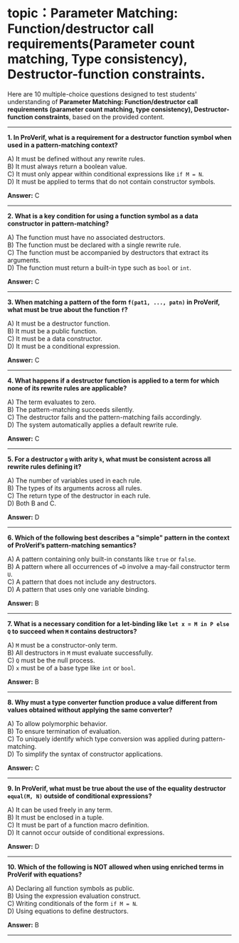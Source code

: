 # topic：Parameter Matching: Function/destructor call requirements(Parameter count matching, Type consistency), Destructor-function constraints.

Here are 10 multiple-choice questions designed to test students' understanding of **Parameter Matching: Function/destructor call requirements (parameter count matching, type consistency), Destructor-function constraints**, based on the provided content.

---

**1. In ProVerif, what is a requirement for a destructor function symbol when used in a pattern-matching context?**

A) It must be defined without any rewrite rules.  
B) It must always return a boolean value.  
C) It must only appear within conditional expressions like `if M = N`.  
D) It must be applied to terms that do not contain constructor symbols.  

**Answer:** C

---

**2. What is a key condition for using a function symbol as a data constructor in pattern-matching?**

A) The function must have no associated destructors.  
B) The function must be declared with a single rewrite rule.  
C) The function must be accompanied by destructors that extract its arguments.  
D) The function must return a built-in type such as `bool` or `int`.  

**Answer:** C

---

**3. When matching a pattern of the form `f(pat1, ..., patn)` in ProVerif, what must be true about the function `f`?**

A) It must be a destructor function.  
B) It must be a public function.  
C) It must be a data constructor.  
D) It must be a conditional expression.  

**Answer:** C

---

**4. What happens if a destructor function is applied to a term for which none of its rewrite rules are applicable?**

A) The term evaluates to zero.  
B) The pattern-matching succeeds silently.  
C) The destructor fails and the pattern-matching fails accordingly.  
D) The system automatically applies a default rewrite rule.  

**Answer:** C

---

**5. For a destructor `g` with arity `k`, what must be consistent across all rewrite rules defining it?**

A) The number of variables used in each rule.  
B) The types of its arguments across all rules.  
C) The return type of the destructor in each rule.  
D) Both B and C.  

**Answer:** D

---

**6. Which of the following best describes a "simple" pattern in the context of ProVerif’s pattern-matching semantics?**

A) A pattern containing only built-in constants like `true` or `false`.  
B) A pattern where all occurrences of `=D` involve a may-fail constructor term `U`.  
C) A pattern that does not include any destructors.  
D) A pattern that uses only one variable binding.  

**Answer:** B

---

**7. What is a necessary condition for a let-binding like `let x = M in P else Q` to succeed when `M` contains destructors?**

A) `M` must be a constructor-only term.  
B) All destructors in `M` must evaluate successfully.  
C) `Q` must be the null process.  
D) `x` must be of a base type like `int` or `bool`.  

**Answer:** B

---

**8. Why must a type converter function produce a value different from values obtained without applying the same converter?**

A) To allow polymorphic behavior.  
B) To ensure termination of evaluation.  
C) To uniquely identify which type conversion was applied during pattern-matching.  
D) To simplify the syntax of constructor applications.  

**Answer:** C

---

**9. In ProVerif, what must be true about the use of the equality destructor `equal(M, N)` outside of conditional expressions?**

A) It can be used freely in any term.  
B) It must be enclosed in a tuple.  
C) It must be part of a function macro definition.  
D) It cannot occur outside of conditional expressions.  

**Answer:** D

---

**10. Which of the following is NOT allowed when using enriched terms in ProVerif with equations?**

A) Declaring all function symbols as public.  
B) Using the expression evaluation construct.  
C) Writing conditionals of the form `if M = N`.  
D) Using equations to define destructors.  

**Answer:** B

---